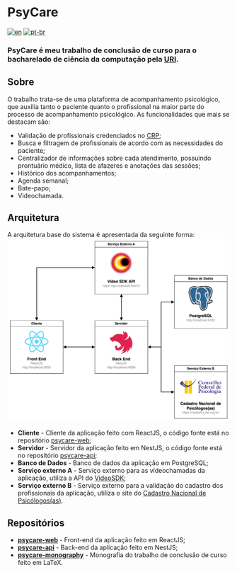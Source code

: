 # PsyCare
[![en](https://img.shields.io/badge/lang-en-red.svg)](https://github.com/PsyCare-org/.github/blob/main/profile/README.md)
[![pt-br](https://img.shields.io/badge/lang-pt--br-green.svg)](https://github.com/PsyCare-org/.github/blob/main/profile/README.pt-br.md)

### PsyCare é meu trabalho de conclusão de curso para o bacharelado de ciência da computação pela [URI](https://www.uricer.edu.br/site/). 

## Sobre
O trabalho trata-se de uma plataforma de acompanhamento psicológico, que auxilia tanto o paciente quanto o profissional na maior parte do processo de acompanhamento psicológico. As funcionalidades que mais se destacam são: 
* Validação de profissionais credenciados no [CRP](https://cadastro.cfp.org.br/);
* Busca e filtragem de profissionais de acordo com as necessidades do paciente;
* Centralizador de informações sobre cada atendimento, possuindo prontuário médico, lista de afazeres e anotações das sessões;
* Histórico dos acompanhamentos;
* Agenda semanal;
* Bate-papo;
* Videochamada.

## Arquitetura
A arquitetura base do sistema é apresentada da seguinte forma:
![image info](./images/diagram-pt.png)
* **Cliente** - Cliente da aplicação feito com ReactJS, o código fonte está no repositório [psycare-web](https://github.com/PsyCare-org/psycare-web);
* **Servidor** - Servidor da aplicação feito em NestJS, o código fonte está no repositório [psycare-api](https://github.com/PsyCare-org/psycare-api);
* **Banco de Dados** - Banco de dados da aplicação em PostgreSQL;
* **Serviço externo A** - Serviço externo para as vídeochamadas da aplicação, utiliza a API do [VideoSDK](https://www.videosdk.live/);
* **Serviço externo B** - Serviço externo para a validação do cadastro dos profissionais da aplicação, utiliza o site do [Cadastro Nacional de Psicólogos(as)](https://cadastro.cfp.org.br/).

## Repositórios
* [**psycare-web**](https://github.com/PsyCare-org/psycare-web) - Front-end da aplicação feito em ReactJS;
* [**psycare-api**](https://github.com/PsyCare-org/psycare-api) - Back-end da aplicação feito em NestJS;
* [**psycare-monography**](https://github.com/PsyCare-org/psycare-monography) - Monografia do trabalho de conclusão de curso feito em LaTeX.